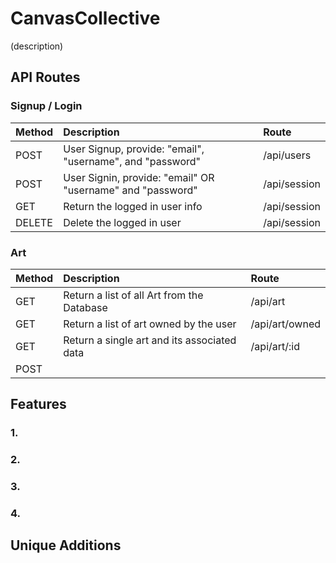 # CanvasCollective

(description)

## API Routes

### Signup / Login
| Method | Description | Route |
|:---|:---|:---|
| POST | User Signup, provide: "email", "username", and "password" | /api/users |
| POST | User Signin, provide: "email" OR "username" and "password" | /api/session |
| GET | Return the logged in user info | /api/session |
| DELETE | Delete the logged in user | /api/session |

### Art
| Method | Description | Route |
|:---|:---|:---|
| GET | Return a list of all Art from the Database | /api/art |
| GET | Return a list of art owned by the user | /api/art/owned |
| GET | Return a single art and its associated data | /api/art/:<int>id |
| POST |  | |


## Features

### 1.

### 2.

### 3.

### 4.


## Unique Additions
